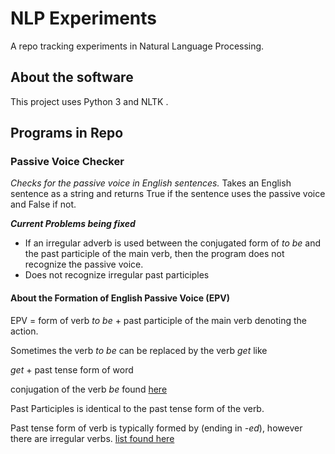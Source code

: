 # NLP Experiments

A repo tracking experiments in Natural Language Processing.

## About the software

This project uses Python 3 and NLTK .

## Programs in Repo

### Passive Voice Checker
 _Checks for the passive voice in English sentences._
 Takes an English sentence as a string and returns True if the sentence uses the passive voice and False if not.

 ***Current Problems being fixed***
 * If an irregular adverb is used between the conjugated form of _to be_ and the past participle of the main verb, then the program does not recognize the passive voice.
 * Does not recognize irregular past participles

#### About the Formation of English Passive Voice (EPV)
EPV = form of verb _to be_  + past participle of the main verb denoting the action.

Sometimes the verb _to be_ can be replaced by the verb _get_ like

_get_ + past tense form of word  

conjugation of the verb _be_ found [here](https://en.wiktionary.org/wiki/be#Conjugation)

Past Participles is identical to the past tense form of the verb.

Past tense form of verb is typically formed by (ending in _-ed_), however there are
irregular verbs. [list found here](https://www.wikiwand.com/en/List_of_English_irregular_verbs)

